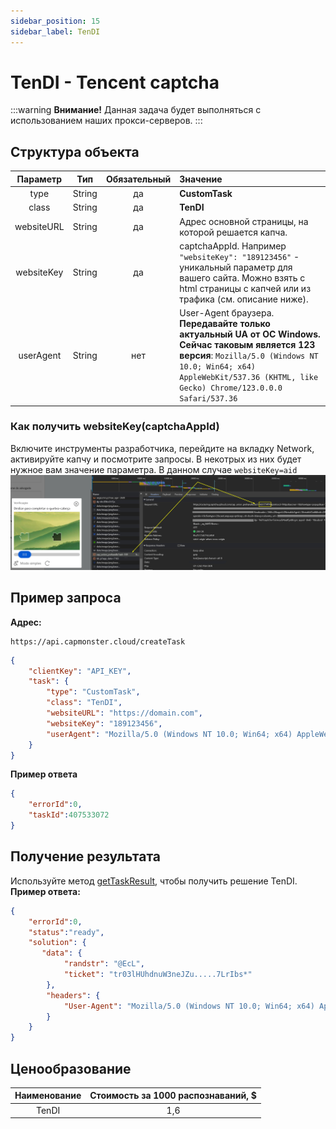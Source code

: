```yaml
---
sidebar_position: 15
sidebar_label: TenDI
---
```


# TenDI - Tencent captcha
:::warning **Внимание!**
Данная задача будет выполняться с использованием наших прокси-серверов.
:::
## **Структура объекта**
|**Параметр**|**Тип**|**Обязательный**|**Значение**|
| :-: | :-: | :-: | :- | 
|type|String|да|**CustomTask**|
|class|String|да|**TenDI**|
|websiteURL|String|да|Адрес основной страницы, на которой решается капча.|
|websiteKey|String|да|captchaAppId. Например `"websiteKey": "189123456"` - уникальный параметр для вашего сайта. Можно взять с html страницы с капчей или из трафика (см. описание ниже).|
|userAgent|String|нет|User-Agent браузера. **Передавайте только актуальный UA от ОС Windows. Сейчас таковым является 123 версия**: `Mozilla/5.0 (Windows NT 10.0; Win64; x64) AppleWebKit/537.36 (KHTML, like Gecko) Chrome/123.0.0.0 Safari/537.36`|
### Как получить websiteKey(captchaAppId)
Включите инструменты разработчика, перейдите на вкладку Network, активируйте капчу и посмотрите запросы. В некотрых из них будет нужное вам значение параметра. В данном случае `websiteKey=aid`
![](tendi-devtools.png) 
## **Пример запроса**
**Адрес:** 
```http
https://api.capmonster.cloud/createTask
```
```json
{
    "clientKey": "API_KEY",
    "task": {
        "type": "CustomTask",
        "class": "TenDI",
        "websiteURL": "https://domain.com",
        "websiteKey": "189123456",
        "userAgent": "Mozilla/5.0 (Windows NT 10.0; Win64; x64) AppleWebKit/537.36 (KHTML, like Gecko) Chrome/123.0.0.0 Safari/537.36"
    }
}
```
**Пример ответа**
```json
{
    "errorId":0,
    "taskId":407533072
}
```
## **Получение результата**
Используйте метод [getTaskResult](../api/methods/get-task-result), чтобы получить решение TenDI.
**Пример ответа:**
```json
{
    "errorId":0,
    "status":"ready",
    "solution": {
       "data": {
            "randstr": "@EcL",
            "ticket": "tr03lHUhdnuW3neJZu.....7LrIbs*"
        },
        "headers": {
            "User-Agent": "Mozilla/5.0 (Windows NT 10.0; Win64; x64) AppleWebKit/537.36 (KHTML, like Gecko) Chrome/123.0.0.0 Safari/537.36"
        }
    }
}
```
## **Ценообразование**
|**Наименование** |**Стоимость за 1000 распознаваний, $**|
| :-: | :-: |
|TenDI|1,6|